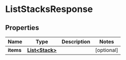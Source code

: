 
# ListStacksResponse

## Properties
Name | Type | Description | Notes
------------ | ------------- | ------------- | -------------
**items** | [**List&lt;Stack&gt;**](Stack.md) |  |  [optional]



